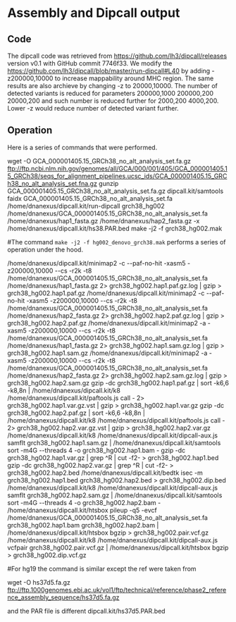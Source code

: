 # Assembly and Dipcall output

## Code
The dipcall code was retrieved from https://github.com/lh3/dipcall/releases version v0.1 with GitHub commit 7746f33. We modify the https://github.com/lh3/dipcall/blob/master/run-dipcall#L40 by adding -z200000,10000 to increase mappability around MHC region. The same results are also archieve by changing -z to 20000,10000. The number of detected variants is reduced for parameters 200000,1000 200000,200 20000,200 and such number is reduced further for 2000,200 4000,200. Lower -z<int1> would reduce number of detected variant further.

## Operation

Here is a series of commands that were performed. 

wget -O GCA_000001405.15_GRCh38_no_alt_analysis_set.fa.gz ftp://ftp.ncbi.nlm.nih.gov/genomes/all/GCA/000/001/405/GCA_000001405.15_GRCh38/seqs_for_alignment_pipelines.ucsc_ids/GCA_000001405.15_GRCh38_no_alt_analysis_set.fna.gz
gunzip GCA_000001405.15_GRCh38_no_alt_analysis_set.fa.gz
dipcall.kit/samtools faidx GCA_000001405.15_GRCh38_no_alt_analysis_set.fa
/home/dnanexus/dipcall.kit/run-dipcall grch38_hg002 /home/dnanexus/GCA_000001405.15_GRCh38_no_alt_analysis_set.fa /home/dnanexus/hap1_fasta.gz /home/dnanexus/hap2_fasta.gz -x /home/dnanexus/dipcall.kit/hs38.PAR.bed
make -j2 -f grch38_hg002.mak


#The command `make -j2 -f hg002_denovo_grch38.mak` performs a series of operation under the hood.

/home/dnanexus/dipcall.kit/minimap2 -c --paf-no-hit -xasm5 -z200000,10000 --cs -r2k -t8 /home/dnanexus/GCA_000001405.15_GRCh38_no_alt_analysis_set.fa /home/dnanexus/hap1_fasta.gz 2> grch38_hg002.hap1.paf.gz.log | gzip > grch38_hg002.hap1.paf.gz
/home/dnanexus/dipcall.kit/minimap2 -c --paf-no-hit -xasm5 -z200000,10000 --cs -r2k -t8 /home/dnanexus/GCA_000001405.15_GRCh38_no_alt_analysis_set.fa /home/dnanexus/hap2_fasta.gz 2> grch38_hg002.hap2.paf.gz.log | gzip > grch38_hg002.hap2.paf.gz
/home/dnanexus/dipcall.kit/minimap2 -a -xasm5 -z200000,10000 --cs -r2k -t8 /home/dnanexus/GCA_000001405.15_GRCh38_no_alt_analysis_set.fa /home/dnanexus/hap1_fasta.gz 2> grch38_hg002.hap1.sam.gz.log | gzip > grch38_hg002.hap1.sam.gz
/home/dnanexus/dipcall.kit/minimap2 -a -xasm5 -z200000,10000 --cs -r2k -t8 /home/dnanexus/GCA_000001405.15_GRCh38_no_alt_analysis_set.fa /home/dnanexus/hap2_fasta.gz 2> grch38_hg002.hap2.sam.gz.log | gzip > grch38_hg002.hap2.sam.gz
gzip -dc grch38_hg002.hap1.paf.gz | sort -k6,6 -k8,8n | /home/dnanexus/dipcall.kit/k8 /home/dnanexus/dipcall.kit/paftools.js call - 2> grch38_hg002.hap1.var.gz.vst | gzip > grch38_hg002.hap1.var.gz
gzip -dc grch38_hg002.hap2.paf.gz | sort -k6,6 -k8,8n | /home/dnanexus/dipcall.kit/k8 /home/dnanexus/dipcall.kit/paftools.js call - 2> grch38_hg002.hap2.var.gz.vst | gzip > grch38_hg002.hap2.var.gz
/home/dnanexus/dipcall.kit/k8 /home/dnanexus/dipcall.kit/dipcall-aux.js samflt grch38_hg002.hap1.sam.gz | /home/dnanexus/dipcall.kit/samtools sort -m4G --threads 4 -o grch38_hg002.hap1.bam -
gzip -dc grch38_hg002.hap1.var.gz | grep ^R | cut -f2- > grch38_hg002.hap1.bed
gzip -dc grch38_hg002.hap2.var.gz | grep ^R | cut -f2- > grch38_hg002.hap2.bed
/home/dnanexus/dipcall.kit/bedtk isec -m grch38_hg002.hap1.bed grch38_hg002.hap2.bed > grch38_hg002.dip.bed
/home/dnanexus/dipcall.kit/k8 /home/dnanexus/dipcall.kit/dipcall-aux.js samflt grch38_hg002.hap2.sam.gz | /home/dnanexus/dipcall.kit/samtools sort -m4G --threads 4 -o grch38_hg002.hap2.bam -
/home/dnanexus/dipcall.kit/htsbox pileup -q5 -evcf /home/dnanexus/GCA_000001405.15_GRCh38_no_alt_analysis_set.fa grch38_hg002.hap1.bam grch38_hg002.hap2.bam | /home/dnanexus/dipcall.kit/htsbox bgzip > grch38_hg002.pair.vcf.gz
/home/dnanexus/dipcall.kit/k8 /home/dnanexus/dipcall.kit/dipcall-aux.js vcfpair grch38_hg002.pair.vcf.gz | /home/dnanexus/dipcall.kit/htsbox bgzip > grch38_hg002.dip.vcf.gz

#For hg19 the command is similar except the ref were taken from

wget -O hs37d5.fa.gz ftp://ftp.1000genomes.ebi.ac.uk/vol1/ftp/technical/reference/phase2_reference_assembly_sequence/hs37d5.fa.gz

and the PAR file is different dipcall.kit/hs37d5.PAR.bed


